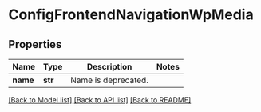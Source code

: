 # ConfigFrontendNavigationWpMedia

## Properties
Name | Type | Description | Notes
------------ | ------------- | ------------- | -------------
**name** | **str** | Name is deprecated. | 

[[Back to Model list]](../README.md#documentation-for-models) [[Back to API list]](../README.md#documentation-for-api-endpoints) [[Back to README]](../README.md)

